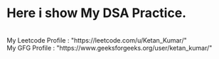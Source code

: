 <h1>Here i show My DSA Practice.</h1> <br>
My Leetcode Profile : "https://leetcode.com/u/Ketan_Kumar/" <br>
My GFG Profile : "https://www.geeksforgeeks.org/user/ketan_kumar/"
